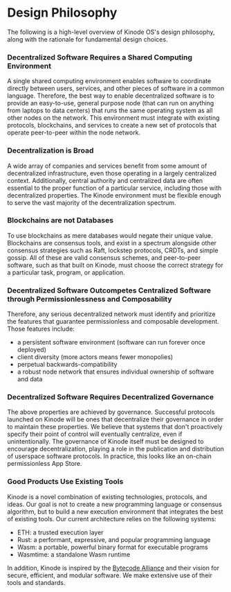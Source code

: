 # Design Philosophy
The following is a high-level overview of Kinode OS's design philosophy, along with the rationale for fundamental design choices.

### Decentralized Software Requires a Shared Computing Environment
A single shared computing environment enables software to coordinate directly between users, services, and other pieces of software in a common language.
Therefore, the best way to enable decentralized software is to provide an easy-to-use, general purpose node (that can run on anything from laptops to data centers) that runs the same operating system as all other nodes on the network.
This environment must integrate with existing protocols, blockchains, and services to create a new set of protocols that operate peer-to-peer within the node network.

### Decentralization is Broad
A wide array of companies and services benefit from some amount of decentralized infrastructure, even those operating in a largely centralized context.
Additionally, central authority and centralized data are often essential to the proper function of a particular service, including those with decentralized properties.
The Kinode environment must be flexible enough to serve the vast majority of the decentralization spectrum.

### Blockchains are not Databases
To use blockchains as mere databases would negate their unique value.
Blockchains are consensus tools, and exist in a spectrum alongside other consensus strategies such as Raft, lockstep protocols, CRDTs, and simple gossip.
All of these are valid consensus schemes, and peer-to-peer software, such as that built on Kinode, must choose the correct strategy for a particular task, program, or application.

### Decentralized Software Outcompetes Centralized Software through Permissionlessness and Composability
Therefore, any serious decentralized network must identify and prioritize the features that guarantee permissionless and composable development.
Those features include:
* a persistent software environment (software can run forever once deployed)
* client diversity (more actors means fewer monopolies)
* perpetual backwards-compatibility
* a robust node network that ensures individual ownership of software and data

### Decentralized Software Requires Decentralized Governance
The above properties are achieved by governance.
Successful protocols launched on Kinode will be ones that decentralize their governance in order to maintain these properties.
We believe that systems that don't proactively specify their point of control will eventually centralize, even if unintentionally.
The governance of Kinode itself must be designed to encourage decentralization, playing a role in the publication and distribution of userspace software protocols.
In practice, this looks like an on-chain permissionless App Store.

### Good Products Use Existing Tools
Kinode is a novel combination of existing technologies, protocols, and ideas.
Our goal is not to create a new programming language or consensus algorithm, but to build a new execution environment that integrates the best of existing tools.
Our current architecture relies on the following systems:
* ETH: a trusted execution layer
* Rust: a performant, expressive, and popular programming language
* Wasm: a portable, powerful binary format for executable programs
* Wasmtime: a standalone Wasm runtime

In addition, Kinode is inspired by the [Bytecode Alliance](https://bytecodealliance.org/) and their vision for secure, efficient, and modular software.
We make extensive use of their tools and standards.
